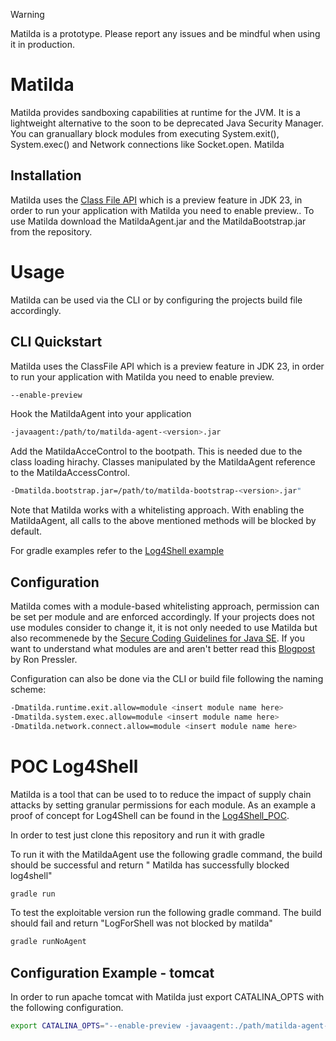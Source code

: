 > [!WARNING]
> Matilda is a prototype. Please report any issues and be mindful when using it in production.

# Matilda
Matilda provides sandboxing capabilities at runtime for the JVM. It is a lightweight alternative to the soon to be deprecated Java Security Manager. You can granuallary block modules from executing System.exit(), System.exec() and Network connections like Socket.open.
Matilda 

## Installation
Matilda uses the [Class File API](https://docs.oracle.com/en/java/javase/23/vm/class-file-api.html) which is a preview feature in JDK 23, in order to run your application with Matilda you need to enable preview.. To use Matilda download the MatildaAgent.jar and the MatildaBootstrap.jar from the repository.


# Usage
Matilda can be used via the CLI or by configuring the projects build file accordingly. 

## CLI Quickstart
Matilda uses the ClassFile API which is a preview feature in JDK 23, in order to run your application with Matilda you need to enable preview.
```bash
--enable-preview
```
Hook the MatildaAgent into your application
```bash
-javaagent:/path/to/matilda-agent-<version>.jar
```

Add the MatildaAcceControl to the bootpath. This is needed due to the class loading hirachy. Classes manipulated by the MatildaAgent reference to the MatildaAccessControl.
```bash
-Dmatilda.bootstrap.jar=/path/to/matilda-bootstrap-<version>.jar"
```
Note that Matilda works with a whitelisting approach. With enabling the MatildaAgent, all calls to the above mentioned methods will be blocked by default.

For gradle examples refer to the [Log4Shell example](https://github.com/khaleesicodes/Matilda/blob/main/Log4Shell_Test/build.gradle)


## Configuration
Matilda comes with a module-based whitelisting approach, permission can be set per module and are enforced accordingly. If your projects does not use modules consider to change it, it is not only needed to use Matilda but also recommenede by the [Secure Coding Guidelines for Java SE](https://www.oracle.com/java/technologies/javase/seccodeguide.html). If you want to understand what modules are and aren't better read this [Blogpost](https://inside.java/2021/09/10/what-are-modules-about/) by Ron Pressler.

Configuration can also be done via the CLI or build file following the naming scheme:
```bash
-Dmatilda.runtime.exit.allow=module <insert module name here>
-Dmatilda.system.exec.allow=module <insert module name here>
-Dmatilda.network.connect.allow=module <insert module name here>
```


# POC Log4Shell
Matilda is a tool that can be used to to reduce the impact of supply chain attacks by setting granular permissions for each module. As an example a proof of concept for Log4Shell can be found in the [Log4Shell_POC](https://github.com/khaleesicodes/Matilda/tree/main/Log4Shell_Test).

In order to test just clone this repository and run it with gradle

To run it with the MatildaAgent use the following gradle command, the build should be successful and return " Matilda has successfully blocked log4shell"
```bash
gradle run
```
To test the exploitable version run the following gradle command. The build should fail and return "LogForShell was not blocked by matilda"
```bash
gradle runNoAgent
```

## Configuration Example - tomcat
In order to run apache tomcat with Matilda just export CATALINA_OPTS with the following configuration.

```bash
export CATALINA_OPTS="--enable-preview -javaagent:./path/matilda-agent-<version>.jar -Dmatilda.bootstrap.jar=./path/matilda-bootstrap-<version>.jar"
```
